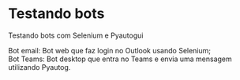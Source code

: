 # Testando bots
Testando bots com Selenium e Pyautogui

Bot email: Bot web que faz login no Outlook usando Selenium;
<br>
Bot Teams: Bot desktop que entra no Teams e envia uma mensagem utilizando Pyautog.
